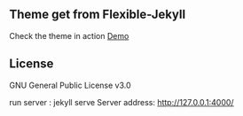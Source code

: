 ## Theme get from  Flexible-Jekyll

Check the theme in action [Demo](https://artemsheludko.github.io/flexible-jekyll/)

## License

GNU General Public License v3.0

run server : jekyll serve
Server address: http://127.0.0.1:4000/